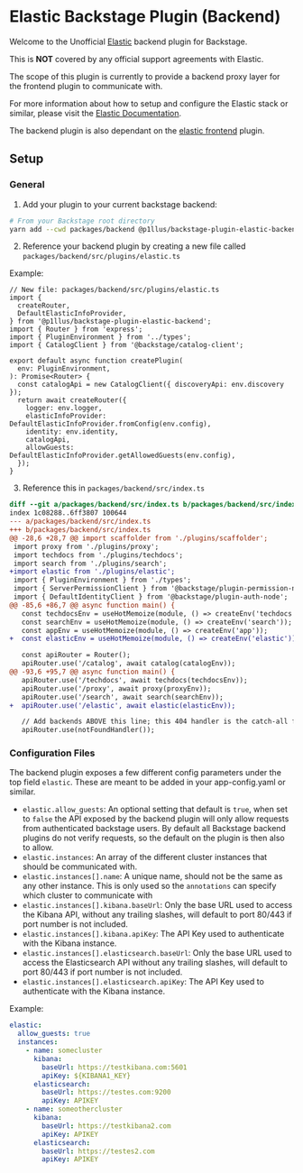 # Elastic Backstage Plugin (Backend)

Welcome to the Unofficial [Elastic](https://www.elastic.co/) backend plugin for Backstage.

This is **NOT** covered by any official support agreements with Elastic.

The scope of this plugin is currently to provide a backend proxy layer for the frontend plugin to communicate with.

For more information about how to setup and configure the Elastic stack or similar, please visit the [Elastic Documentation](https://www.elastic.co/guide/index.html).

The backend plugin is also dependant on the [elastic frontend](../elastic-frontend) plugin.

## Setup

### General

1. Add your plugin to your current backstage backend:

```bash
# From your Backstage root directory
yarn add --cwd packages/backend @p1llus/backstage-plugin-elastic-backend
```

2. Reference your backend plugin by creating a new file called `packages/backend/src/plugins/elastic.ts`

Example:

```tsx
// New file: packages/backend/src/plugins/elastic.ts
import {
  createRouter,
  DefaultElasticInfoProvider,
} from '@p1llus/backstage-plugin-elastic-backend';
import { Router } from 'express';
import { PluginEnvironment } from '../types';
import { CatalogClient } from '@backstage/catalog-client';

export default async function createPlugin(
  env: PluginEnvironment,
): Promise<Router> {
  const catalogApi = new CatalogClient({ discoveryApi: env.discovery });
  return await createRouter({
    logger: env.logger,
    elasticInfoProvider: DefaultElasticInfoProvider.fromConfig(env.config),
    identity: env.identity,
    catalogApi,
    allowGuests: DefaultElasticInfoProvider.getAllowedGuests(env.config),
  });
}
```

3. Reference this in `packages/backend/src/index.ts`

```diff
diff --git a/packages/backend/src/index.ts b/packages/backend/src/index.ts
index 1c08288..6ff3807 100644
--- a/packages/backend/src/index.ts
+++ b/packages/backend/src/index.ts
@@ -28,6 +28,7 @@ import scaffolder from './plugins/scaffolder';
 import proxy from './plugins/proxy';
 import techdocs from './plugins/techdocs';
 import search from './plugins/search';
+import elastic from './plugins/elastic';
 import { PluginEnvironment } from './types';
 import { ServerPermissionClient } from '@backstage/plugin-permission-node';
 import { DefaultIdentityClient } from '@backstage/plugin-auth-node';
@@ -85,6 +86,7 @@ async function main() {
   const techdocsEnv = useHotMemoize(module, () => createEnv('techdocs'));
   const searchEnv = useHotMemoize(module, () => createEnv('search'));
   const appEnv = useHotMemoize(module, () => createEnv('app'));
+  const elasticEnv = useHotMemoize(module, () => createEnv('elastic'));

   const apiRouter = Router();
   apiRouter.use('/catalog', await catalog(catalogEnv));
@@ -93,6 +95,7 @@ async function main() {
   apiRouter.use('/techdocs', await techdocs(techdocsEnv));
   apiRouter.use('/proxy', await proxy(proxyEnv));
   apiRouter.use('/search', await search(searchEnv));
+  apiRouter.use('/elastic', await elastic(elasticEnv));

   // Add backends ABOVE this line; this 404 handler is the catch-all fallback
   apiRouter.use(notFoundHandler());
```

### Configuration Files

The backend plugin exposes a few different config parameters under the top field `elastic`. These are meant to be added in your app-config.yaml or similar.

- `elastic.allow_guests`: An optional setting that default is `true`, when set to `false` the API exposed by the backend plugin will only allow requests from authenticated backstage users. By default all Backstage backend plugins do not verify requests, so the default on the plugin is then also to allow.
- `elastic.instances`: An array of the different cluster instances that should be communicated with.
- `elastic.instances[].name`: A unique name, should not be the same as any other instance. This is only used so the `annotations` can specify which cluster to communicate with
- `elastic.instances[].kibana.baseUrl`: Only the base URL used to access the Kibana API, without any trailing slashes, will default to port 80/443 if port number is not included.
- `elastic.instances[].kibana.apiKey`: The API Key used to authenticate with the Kibana instance.
- `elastic.instances[].elasticsearch.baseUrl`: Only the base URL used to access the Elasticsearch API without any trailing slashes, will default to port 80/443 if port number is not included.
- `elastic.instances[].elasticsearch.apiKey`: The API Key used to authenticate with the Kibana instance.

Example:

```yaml
elastic:
  allow_guests: true
  instances:
    - name: somecluster
      kibana:
        baseUrl: https://testkibana.com:5601
        apiKey: ${KIBANA1_KEY}
      elasticsearch:
        baseUrl: https://testes.com:9200
        apiKey: APIKEY
    - name: someothercluster
      kibana:
        baseUrl: https://testkibana2.com
        apiKey: APIKEY
      elasticsearch:
        baseUrl: https://testes2.com
        apiKey: APIKEY
```
